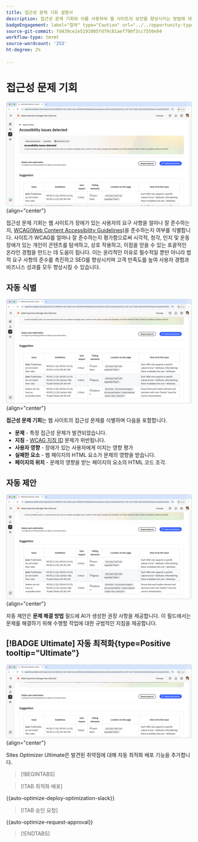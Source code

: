 ```yaml
---
title: 접근성 문제 기회 설명서
description: 접근성 문제 기회와 이를 사용하여 웹 사이트의 보안을 향상시키는 방법에 대해 알아봅니다.
badgeEngagement: label="참여" type="Caution" url="../../opportunity-types/engagement.md" tooltip="참여"
source-git-commit: fd439ce1e5191005fd79c81aef790f3cc7550e94
workflow-type: tm+mt
source-wordcount: '253'
ht-degree: 2%

---
```



# 접근성 문제 기회

![접근성 문제 기회](./assets/accessibility-issues/hero.png){align="center"}

접근성 문제 기회는 웹 사이트가 장애가 있는 사용자의 요구 사항을 얼마나 잘 준수하는지, [WCAG(Web Content Accessibility Guidelines)](https://www.w3.org/TR/WCAG21/)을 준수하는지 여부를 식별합니다. 사이트가 WCAG를 얼마나 잘 준수하는지 평가함으로써 시각적, 청각, 인지 및 운동 장애가 있는 개인이 콘텐츠를 탐색하고, 상호 작용하고, 이점을 얻을 수 있는 포괄적인 온라인 경험을 만드는 데 도움이 됩니다. 이는 윤리적인 이유로 필수적일 뿐만 아니라 법적 요구 사항의 준수를 촉진하고 SEO를 향상시키며 고객 만족도를 높여 사용자 경험과 비즈니스 성과를 모두 향상시킬 수 있습니다.

## 자동 식별

![접근성 문제 자동 식별](./assets/accessibility-issues/auto-identify.png){align="center"}

**접근성 문제 기회**&#x200B;는 웹 사이트의 접근성 문제를 식별하며 다음을 포함합니다.

* **문제** - 특정 접근성 문제가 발견되었습니다.
* **지침** - [WCAG 지침 ID](https://www.w3.org/TR/WCAG21/) 문제가 위반됩니다.
* **사용자 영향** - 장애가 있는 사용자에게 미치는 영향 평가
* **실패한 요소** - 웹 페이지의 HTML 요소가 문제의 영향을 받습니다.
* **페이지의 위치** - 문제의 영향을 받는 페이지의 요소의 HTML 코드 조각.

## 자동 제안

![접근성 자동 제안](./assets/accessibility-issues/auto-suggest.png){align="center"}

자동 제안은 **문제 해결 방법** 필드에 AI가 생성한 권장 사항을 제공합니다. 이 필드에서는 문제를 해결하기 위해 수행할 작업에 대한 규범적인 지침을 제공합니다.

## [!BADGE Ultimate] 자동 최적화{type=Positive tooltip="Ultimate"}

![접근성 문제 자동 최적화](./assets/accessibility-issues/auto-optimize.png){align="center"}

Sites Optimizer Ultimate은 발견된 취약점에 대해 자동 최적화 배포 기능을 추가합니다.

>[!BEGINTABS]

>[!TAB 최적화 배포]

{{auto-optimize-deploy-optimization-slack}}

>[!TAB 승인 요청]

{{auto-optimize-request-approval}}

>[!ENDTABS]
